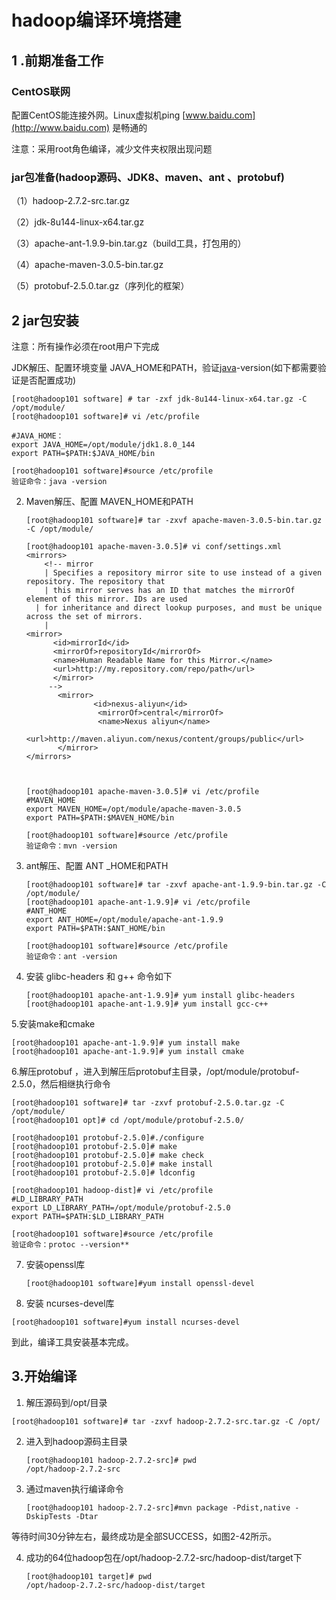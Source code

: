 # hadoop编译环境搭建

##  1 .前期准备工作

### CentOS联网 

配置CentOS能连接外网。Linux虚拟机ping [www.baidu.com](http://www.baidu.com) 是畅通的

注意：采用root角色编译，减少文件夹权限出现问题

### jar包准备(hadoop源码、JDK8、maven、ant 、protobuf)

（1）hadoop-2.7.2-src.tar.gz

（2）jdk-8u144-linux-x64.tar.gz

（3）apache-ant-1.9.9-bin.tar.gz（build工具，打包用的）

（4）apache-maven-3.0.5-bin.tar.gz

（5）protobuf-2.5.0.tar.gz（序列化的框架）

## 2 jar包安装

注意：所有操作必须在root用户下完成

JDK解压、配置环境变量 JAVA_HOME和PATH，验证[java](http://lib.csdn.net/base/javase)-version(如下都需要验证是否配置成功)

~~~
[root@hadoop101 software] # tar -zxf jdk-8u144-linux-x64.tar.gz -C /opt/module/
[root@hadoop101 software]# vi /etc/profile

#JAVA_HOME：
export JAVA_HOME=/opt/module/jdk1.8.0_144
export PATH=$PATH:$JAVA_HOME/bin

[root@hadoop101 software]#source /etc/profile
验证命令：java -version
~~~

2. Maven解压、配置  MAVEN_HOME和PATH

   ~~~
   [root@hadoop101 software]# tar -zxvf apache-maven-3.0.5-bin.tar.gz -C /opt/module/
   
   [root@hadoop101 apache-maven-3.0.5]# vi conf/settings.xml
   <mirrors>
       <!-- mirror
       | Specifies a repository mirror site to use instead of a given repository. The repository that
       | this mirror serves has an ID that matches the mirrorOf element of this mirror. IDs are used
     | for inheritance and direct lookup purposes, and must be unique across the set of mirrors.
       |
   <mirror>
         <id>mirrorId</id>
         <mirrorOf>repositoryId</mirrorOf>
         <name>Human Readable Name for this Mirror.</name>
         <url>http://my.repository.com/repo/path</url>
         </mirror>
        -->
          <mirror>
                  <id>nexus-aliyun</id>
                   <mirrorOf>central</mirrorOf>
                   <name>Nexus aliyun</name>
            <url>http://maven.aliyun.com/nexus/content/groups/public</url>
          </mirror>
   </mirrors>
   
   
   
   ~~~

   ~~~
   [root@hadoop101 apache-maven-3.0.5]# vi /etc/profile
   #MAVEN_HOME
   export MAVEN_HOME=/opt/module/apache-maven-3.0.5
   export PATH=$PATH:$MAVEN_HOME/bin
   
   [root@hadoop101 software]#source /etc/profile
   验证命令：mvn -version
   ~~~


3. ant解压、配置  ANT _HOME和PATH

   ~~~
   [root@hadoop101 software]# tar -zxvf apache-ant-1.9.9-bin.tar.gz -C /opt/module/
   [root@hadoop101 apache-ant-1.9.9]# vi /etc/profile
   #ANT_HOME
   export ANT_HOME=/opt/module/apache-ant-1.9.9
   export PATH=$PATH:$ANT_HOME/bin
   
   [root@hadoop101 software]#source /etc/profile
   验证命令：ant -version
   ~~~

4. 安装  glibc-headers 和  g++  命令如下

   ~~~
   [root@hadoop101 apache-ant-1.9.9]# yum install glibc-headers
   [root@hadoop101 apache-ant-1.9.9]# yum install gcc-c++
   ~~~

5.安装make和cmake

~~~
[root@hadoop101 apache-ant-1.9.9]# yum install make
[root@hadoop101 apache-ant-1.9.9]# yum install cmake
~~~

6.解压protobuf ，进入到解压后protobuf主目录，/opt/module/protobuf-2.5.0，然后相继执行命令

~~~
[root@hadoop101 software]# tar -zxvf protobuf-2.5.0.tar.gz -C /opt/module/
[root@hadoop101 opt]# cd /opt/module/protobuf-2.5.0/

[root@hadoop101 protobuf-2.5.0]#./configure 
[root@hadoop101 protobuf-2.5.0]# make 
[root@hadoop101 protobuf-2.5.0]# make check 
[root@hadoop101 protobuf-2.5.0]# make install 
[root@hadoop101 protobuf-2.5.0]# ldconfig

[root@hadoop101 hadoop-dist]# vi /etc/profile
#LD_LIBRARY_PATH
export LD_LIBRARY_PATH=/opt/module/protobuf-2.5.0
export PATH=$PATH:$LD_LIBRARY_PATH

[root@hadoop101 software]#source /etc/profile
验证命令：protoc --version**
~~~

7. 安装openssl库

   ~~~
   [root@hadoop101 software]#yum install openssl-devel
   ~~~

8. 安装 ncurses-devel库

~~~
[root@hadoop101 software]#yum install ncurses-devel
~~~

到此，编译工具安装基本完成。

## 3.开始编译

1.	解压源码到/opt/目录

~~~1.	解压源码到/opt/目录
[root@hadoop101 software]# tar -zxvf hadoop-2.7.2-src.tar.gz -C /opt/
~~~

2. 进入到hadoop源码主目录

   ~~~
   [root@hadoop101 hadoop-2.7.2-src]# pwd
   /opt/hadoop-2.7.2-src
   ~~~

3. 通过maven执行编译命令

   ~~~
   [root@hadoop101 hadoop-2.7.2-src]#mvn package -Pdist,native -DskipTests -Dtar
   ~~~

等待时间30分钟左右，最终成功是全部SUCCESS，如图2-42所示。

4. 成功的64位hadoop包在/opt/hadoop-2.7.2-src/hadoop-dist/target下

   ~~~
   [root@hadoop101 target]# pwd
   /opt/hadoop-2.7.2-src/hadoop-dist/target
   ~~~


